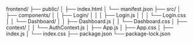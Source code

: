 frontend/
├── public/
│   ├── index.html
│   └── manifest.json
├── src/
│   ├── components/
│   │   ├── Login/
│   │   │   ├── Login.js
│   │   │   └── Login.css
│   │   └── Dashboard/
│   │       ├── Dashboard.js
│   │       └── Dashboard.css
│   ├── context/
│   │   └── AuthContext.js
│   ├── App.js
│   ├── App.css
│   ├── index.js
│   └── index.css
├── package.json
└── package-lock.json